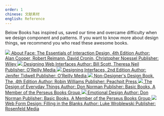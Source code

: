 ```yaml
---
order: 1
chinese: 文献素材
english: Reference
---
```


Below Books has inspired us, saved our time and overcame difficulty when we design component and patterns. If you want to know more about design things, we recommend you who read these awesome books.

<div class="resource-cards">
<a target="_blank" href="http://as.wiley.com/WileyCDA/WileyTitle/productCd-1118766571.html" class="resource-card">
  <img src="http://media.wiley.com/product_data/coverImage300/71/11187665/1118766571.jpg">
  <span class="resource-card-content">
    <span class="resource-card-title">About Face: The Essentials of Interaction Design, 4th Edition</span>
    <span class="resource-card-description">Author: Alan Cooper, Robert Reimann, David Cronin, Christopher Noessel</span>
    <span class="resource-card-description">Publisher: Wiley</span>
  </span>
</a>
<a target="_blank" href="http://shop.oreilly.com/product/9780596516253.do" class="resource-card">
  <img src="http://akamaicovers.oreilly.com/images/9780596516253/cat.gif">
  <span class="resource-card-content">
    <span class="resource-card-title">Designing Web Interfaces</span>
    <span class="resource-card-description">Author: Bill Scott, Theresa Neil</span>
    <span class="resource-card-description">Publisher: O'Reilly Media</span>
  </span>
</a>
<a target="_blank" href="http://shop.oreilly.com/product/0636920000556.do" class="resource-card">
  <img src="http://akamaicovers.oreilly.com/images/0636920000556/cat.gif">
  <span class="resource-card-content">
    <span class="resource-card-title">Designing Interfaces, 2nd Edition</span>
    <span class="resource-card-description">Author: Jenifer Tidwell</span>
    <span class="resource-card-description">Publisher: O'Reilly Media</span>
  </span>
</a>
<a target="_blank" href="http://www.peachpit.com/store/non-designers-design-book-9780133966152" class="resource-card">
  <img src="http://www.peachpit.com/ShowCover.aspx?isbn=9780133966152&type=f">
  <span class="resource-card-content">
    <span class="resource-card-title">Non-Designer's Design Book, The, 4th Edition</span>
    <span class="resource-card-description">Author: Robin Williams</span>
    <span class="resource-card-description">Publisher: Peachpit Press</span>
  </span>
</a>
<a target="_blank" href="http://www.jnd.org/books/design-of-everyday-things-revised.html" class="resource-card">
  <img src="http://www.jnd.org/assets/images/the-design-of-everyday-things2.jpg">
  <span class="resource-card-content">
    <span class="resource-card-title">The Design of Everyday Things</span>
    <span class="resource-card-description">Author: Don Norman</span>
    <span class="resource-card-description">Publisher: Basic Books, A Member of the Perseus Books Group</span>
  </span>
</a>
<a target="_blank" href="https://www.amazon.com/Emotional-Design-Love-Everyday-Things/dp/0465051367" class="resource-card">
  <img src="https://images-na.ssl-images-amazon.com/images/I/41tEBlukEtL._SX328_BO1,204,203,200_.jpg">
  <span class="resource-card-content">
    <span class="resource-card-title">Emotional Design</span>
    <span class="resource-card-description">Author: Don Norman</span>
    <span class="resource-card-description">Publisher: Basic Books, A Member of the Perseus Books Group</span>
  </span>
</a>
<a target="_blank" href="http://rosenfeldmedia.com/books/web-form-design/" class="resource-card">
  <img src="http://rosenfeldmedia.com/wp-content/uploads/2014/11/2456180445_932e3749f4_o-640x960.jpg">
  <span class="resource-card-content">
    <span class="resource-card-title">Web Form Design: Filling in the Blanks</span>
    <span class="resource-card-description">Author: Luke Wroblewski</span>
    <span class="resource-card-description">Publisher: Rosenfeld Media</span>
  </span>
</a>
</div>
